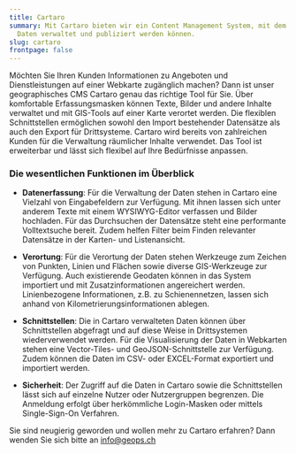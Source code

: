 ```yaml
---
title: Cartaro
summary: Mit Cartaro bieten wir ein Content Management System, mit dem räumliche
  Daten verwaltet und publiziert werden können.
slug: cartaro
frontpage: false
---
```

Möchten Sie Ihren Kunden Informationen zu Angeboten und Dienstleistungen auf einer Webkarte zugänglich machen? Dann ist unser geographisches CMS Cartaro genau das richtige Tool für Sie. Über komfortable Erfassungsmasken können Texte, Bilder und andere Inhalte verwaltet und mit GIS-Tools auf einer Karte verortet werden. Die flexiblen Schnittstellen ermöglichen sowohl den Import bestehender Datensätze als auch den Export für Drittsysteme. Cartaro wird bereits von zahlreichen Kunden für die Verwaltung räumlicher Inhalte verwendet. Das Tool ist erweiterbar und lässt sich flexibel auf Ihre Bedürfnisse anpassen.

### Die wesentlichen Funktionen im Überblick

* **Datenerfassung**: Für die Verwaltung der Daten stehen in Cartaro eine Vielzahl von Eingabefeldern zur Verfügung. Mit ihnen lassen sich unter anderem Texte mit einem WYSIWYG-Editor verfassen und Bilder hochladen. Für das Durchsuchen der Datensätze steht eine performante Volltextsuche bereit. Zudem helfen Filter beim Finden relevanter Datensätze in der Karten- und Listenansicht.

* **Verortung**: Für die Verortung der Daten stehen Werkzeuge zum Zeichen von Punkten, Linien und Flächen sowie diverse GIS-Werkzeuge zur Verfügung. Auch existierende Geodaten können in das System importiert und mit Zusatzinformationen angereichert werden. Linienbezogene Informationen, z.B. zu Schienennetzen, lassen sich anhand von Kilometrierungsinformationen ablegen.

* **Schnittstellen**: Die in Cartaro verwalteten Daten können über Schnittstellen abgefragt und auf diese Weise in Drittsystemen wiederverwendet werden. Für die Visualisierung der Daten in Webkarten stehen eine Vector-Tiles- und GeoJSON-Schnittstelle zur Verfügung. Zudem können die Daten im CSV- oder EXCEL-Format exportiert und importiert werden.

* **Sicherheit**: Der Zugriff auf die Daten in Cartaro sowie die Schnittstellen lässt sich auf einzelne Nutzer oder Nutzergruppen begrenzen. Die Anmeldung erfolgt über herkömmliche Login-Masken oder mittels Single-Sign-On Verfahren.

Sie sind neugierig geworden und wollen mehr zu Cartaro erfahren? Dann wenden Sie sich bitte an [info@geops.ch](mailto:support@geops.ch)